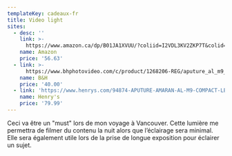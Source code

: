 ```yaml
---
templateKey: cadeaux-fr
title: Video light
sites:
  - desc: ''
    link: >-
      https://www.amazon.ca/dp/B01JA1XVUU/?coliid=I2VDL3KV2ZKP7T&colid=2JQ92RAZIDPNX&psc=0&ref_=lv_ov_lig_dp_it
    name: Amazon
    price: '56.63'
  - link: >-
      https://www.bhphotovideo.com/c/product/1268206-REG/aputure_al_m9_amaran_pocket_sized_led.html
    name: B&H
    price: '40.00'
  - link: 'https://www.henrys.com/94874-APUTURE-AMARAN-AL-M9-COMPACT-LED-LIGHT.aspx'
    name: Henry's
    price: '79.99'
---
```

Ceci va être un "must" lors de mon voyage à Vancouver. Cette lumière me permettra de filmer du contenu la nuit alors que l’éclairage sera minimal. Elle sera également utile lors de la prise de longue exposition pour éclairer un sujet.
